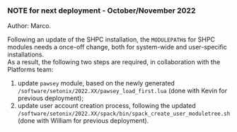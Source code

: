 
### NOTE for next deployment - October/November 2022

Author: Marco.

Following an update of the SHPC installation, the `MODULEPATH`s for SHPC modules needs a once-off change, both for system-wide and user-specific installations.  
As a result, the following two steps are required, in collaboration with the Platforms team:
1. update `pawsey` module, based on the newly generated `/software/setonix/2022.XX/pawsey_load_first.lua` (done with Kevin for previous deployment);
2. update user account creation process, following the updated `/software/setonix/2022.XX/spack/bin/spack_create_user_moduletree.sh` (done with William for previous deployment).
